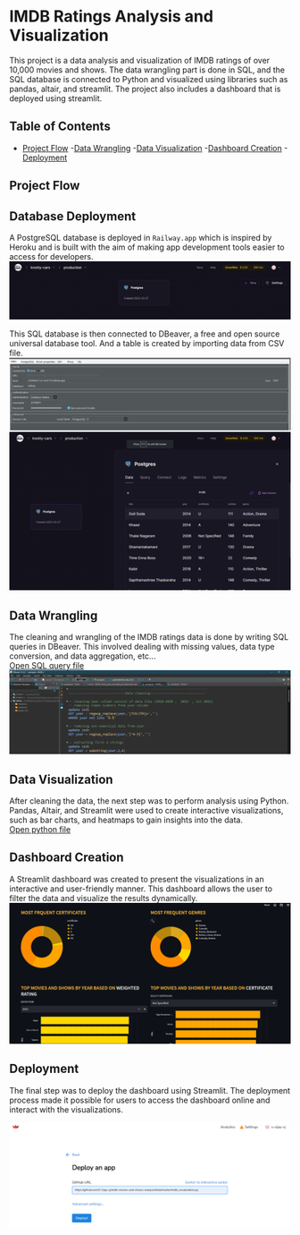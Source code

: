 # IMDB Ratings Analysis and Visualization

This project is a data analysis and visualization of IMDB ratings of over 10,000 movies and shows. The data wrangling part is done in SQL, and the SQL database is connected to Python and visualized using libraries such as pandas, altair, and streamlit. The project also includes a dashboard that is deployed using streamlit.

## Table of Contents

- [Project Flow](#Project-Flow)
  -[Data Wrangling](#Data-Wrangling)
  -[Data Visualization](#Data-Visualization)
  -[Dashboard Creation](#Dashboard-Creation)
  -[Deployment](#Deployment)


## Project Flow

## Database Deployment
A PostgreSQL database is deployed in `Railway.app` which is inspired by Heroku and is built with the aim of making app development tools easier to access for developers.
![Railway.app interface](railway_app_interface.png )

This SQL database is then connected to DBeaver, a free and open source universal database tool. And a table is created by importing data from CSV file.
![DBeaver_connection](Dbeaver_connection.png)
![imdb_table](imdb_table.png)

## Data Wrangling
The cleaning and wrangling of the IMDB ratings data is done by writing SQL queries in DBeaver. This involved dealing with missing values, data type conversion, and data aggregation, etc...
<br>[Open SQL query file](data_wrangling_using_SQL.sql)
![Data_wrangling ](datawrangling_dbeaver.png)

## Data Visualization
After cleaning the data, the next step was to perform analysis using Python. Pandas, Altair, and Streamlit were used to create interactive visualizations, such as bar charts, and heatmaps to gain insights into the data.
<br>[Open python file](imdb_visualization.py)

## Dashboard Creation
A Streamlit dashboard was created to present the visualizations in an interactive and user-friendly manner. This dashboard allows the user to filter the data and visualize the results dynamically.
![Dashboard visualization](dashboard_visualization.png)

## Deployment
The final step was to deploy the dashboard using Streamlit. The deployment process made it possible for users to access the dashboard online and interact with the visualizations.

![Streamlit Deployment](streamlit_deployment.png)
